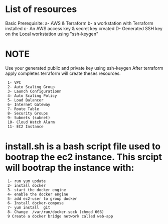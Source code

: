# List of resources 
Basic Prerequisite:
     a- AWS & Terraform
     b- a workstation with Terraform installed
     c- An AWS access key & secret key created 
     D- Generated SSH key on the Local workstation using "ssh-keygen"


# NOTE
Use your generated public and private key using ssh-keygen
After terraform apply completes terraform will create theses resources.

     1- VPC
     2- Auto Scaling Group
     3- Launch Configurationn
     4- Auto Scaling Policy
     5- Load Balancer
     6- Internet Gateway
     7- Route Table
     8- Security Groups
     9- Subnets (subnet)
     10- Cloud Watch Alarm
     11- EC2 Instance


# install.sh is a bash script file used to bootrap the ec2 instance. This srcipt will bootrap the instance with:

     1- run yum update 
     2- install docker
     3- start the docker engine
     4- enable the docker engine
     5- add ec2-user to group docker 
     6- Install docker-compose 
     7- yum install  git
     8- Change  /var/run/docker.sock (chmod 666)
     9 Create a docker bridge network called web-app

